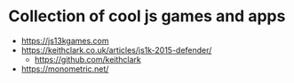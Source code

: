 # Collection of cool js games and apps
* https://js13kgames.com
* https://keithclark.co.uk/articles/js1k-2015-defender/
  * https://github.com/keithclark
* https://monometric.net/
